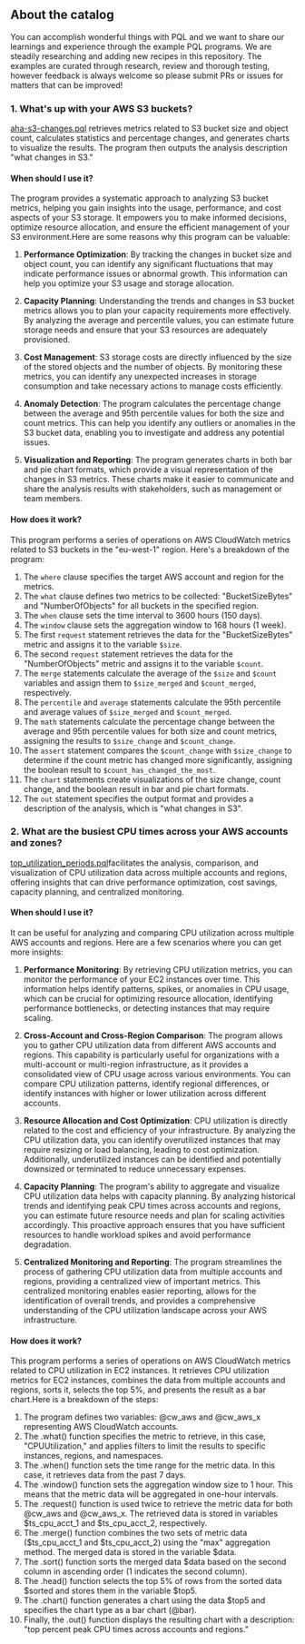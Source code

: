 ## About the catalog
You can accomplish wonderful things with PQL and we want to share our learnings and experience through the example PQL programs. We are steadily researching and adding new recipes in this repository. The examples are curated through research, review and thorough testing, however feedback is always welcome so please submit PRs or issues for matters that can be improved! 

### 1.  What's up with your AWS S3 buckets? 
[aha-s3-changes.pql](./aha-s3-changes.pql)  retrieves metrics related to S3 bucket size and object count, calculates statistics and percentage changes, and generates charts to visualize the results. The program then outputs the analysis description "what changes in S3."

#### When should I use it? 
The program provides a systematic approach to analyzing S3 bucket metrics, helping you gain insights into the usage, performance, and cost aspects of your S3 storage. It empowers you to make informed decisions, optimize resource allocation, and ensure the efficient management of your S3 environment.Here are some reasons why this program can be valuable:

1. **Performance Optimization**: By tracking the changes in bucket size and object count, you can identify any significant fluctuations that may indicate performance issues or abnormal growth. This information can help you optimize your S3 usage and storage allocation.

2. **Capacity Planning**: Understanding the trends and changes in S3 bucket metrics allows you to plan your capacity requirements more effectively. By analyzing the average and percentile values, you can estimate future storage needs and ensure that your S3 resources are adequately provisioned.

3. **Cost Management**: S3 storage costs are directly influenced by the size of the stored objects and the number of objects. By monitoring these metrics, you can identify any unexpected increases in storage consumption and take necessary actions to manage costs efficiently.

4. **Anomaly Detection**: The program calculates the percentage change between the average and 95th percentile values for both the size and count metrics. This can help you identify any outliers or anomalies in the S3 bucket data, enabling you to investigate and address any potential issues.

5. **Visualization and Reporting**: The program generates charts in both bar and pie chart formats, which provide a visual representation of the changes in S3 metrics. These charts make it easier to communicate and share the analysis results with stakeholders, such as management or team members.

#### How does it work?
This program performs a series of operations on AWS CloudWatch metrics related to S3 buckets in the "eu-west-1" region. Here's a breakdown of the program:

1. The `where` clause specifies the target AWS account and region for the metrics.
2. The `what` clause defines two metrics to be collected: "BucketSizeBytes" and "NumberOfObjects" for all buckets in the specified region.
3. The `when` clause sets the time interval to 3600 hours (150 days).
4. The `window` clause sets the aggregation window to 168 hours (1 week).
5. The first `request` statement retrieves the data for the "BucketSizeBytes" metric and assigns it to the variable `$size`.
6. The second `request` statement retrieves the data for the "NumberOfObjects" metric and assigns it to the variable `$count`.
7. The `merge` statements calculate the average of the `$size` and `$count` variables and assign them to `$size_merged` and `$count_merged`, respectively.
8. The `percentile` and `average` statements calculate the 95th percentile and average values of `$size_merged` and `$count_merged`.
9. The `math` statements calculate the percentage change between the average and 95th percentile values for both size and count metrics, assigning the results to `$size_change` and `$count_change`.
10. The `assert` statement compares the `$count_change` with `$size_change` to determine if the count metric has changed more significantly, assigning the boolean result to `$count_has_changed_the_most`.
11. The `chart` statements create visualizations of the size change, count change, and the boolean result in bar and pie chart formats.
12. The `out` statement specifies the output format and provides a description of the analysis, which is "what changes in S3".

### 2.  What are the busiest CPU times across your AWS accounts and zones?
[top_utilization_periods.pql](./top_utilization_periods.pql)facilitates the analysis, comparison, and visualization of CPU utilization data across multiple accounts and regions, offering insights that can drive performance optimization, cost savings, capacity planning, and centralized monitoring.

#### When should I use it?
It can be useful for analyzing and comparing CPU utilization across multiple AWS accounts and regions. Here are a few scenarios where you can get more insights:

1. **Performance Monitoring**: By retrieving CPU utilization metrics, you can monitor the performance of your EC2 instances over time. This information helps identify patterns, spikes, or anomalies in CPU usage, which can be crucial for optimizing resource allocation, identifying performance bottlenecks, or detecting instances that may require scaling.

2. **Cross-Account and Cross-Region Comparison**: The program allows you to gather CPU utilization data from different AWS accounts and regions. This capability is particularly useful for organizations with a multi-account or multi-region infrastructure, as it provides a consolidated view of CPU usage across various environments. You can compare CPU utilization patterns, identify regional differences, or identify instances with higher or lower utilization across different accounts.

3. **Resource Allocation and Cost Optimization**: CPU utilization is directly related to the cost and efficiency of your infrastructure. By analyzing the CPU utilization data, you can identify overutilized instances that may require resizing or load balancing, leading to cost optimization. Additionally, underutilized instances can be identified and potentially downsized or terminated to reduce unnecessary expenses.

4. **Capacity Planning**: The program's ability to aggregate and visualize CPU utilization data helps with capacity planning. By analyzing historical trends and identifying peak CPU times across accounts and regions, you can estimate future resource needs and plan for scaling activities accordingly. This proactive approach ensures that you have sufficient resources to handle workload spikes and avoid performance degradation.

5. **Centralized Monitoring and Reporting**: The program streamlines the process of gathering CPU utilization data from multiple accounts and regions, providing a centralized view of important metrics. This centralized monitoring enables easier reporting, allows for the identification of overall trends, and provides a comprehensive understanding of the CPU utilization landscape across your AWS infrastructure.

#### How does it work?
This program performs a series of operations on AWS CloudWatch metrics related to CPU utilization in EC2 instances. It retrieves CPU utilization metrics for EC2 instances, combines the data from multiple accounts and regions, sorts it, selects the top 5%, and presents the result as a bar chart.Here is a breakdown of the steps:

1. The program defines two variables: @cw_aws and @cw_aws_x representing AWS CloudWatch accounts.
2. The .what() function specifies the metric to retrieve, in this case, "CPUUtilization," and applies filters to limit the results to specific instances, regions, and namespaces.
3. The .when() function sets the time range for the metric data. In this case, it retrieves data from the past 7 days.
4. The .window() function sets the aggregation window size to 1 hour. This means that the metric data will be aggregated in one-hour intervals.
5. The .request() function is used twice to retrieve the metric data for both @cw_aws and @cw_aws_x. The retrieved data is stored in variables $ts_cpu_acct_1 and $ts_cpu_acct_2, respectively.
6. The .merge() function combines the two sets of metric data ($ts_cpu_acct_1 and $ts_cpu_acct_2) using the "max" aggregation method. The merged data is stored in the variable $data.
7. The .sort() function sorts the merged data $data based on the second column in ascending order (1 indicates the second column).
8. The .head() function selects the top 5% of rows from the sorted data $sorted and stores them in the variable $top5.
9. The .chart() function generates a chart using the data $top5 and specifies the chart type as a bar chart (@bar).
10. Finally, the .out() function displays the resulting chart with a description: "top percent peak CPU times across accounts and regions."

